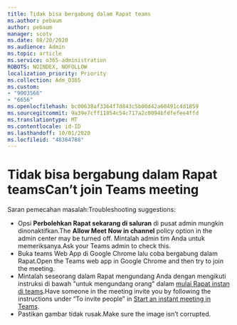 ```yaml
---
title: Tidak bisa bergabung dalam Rapat teams
ms.author: pebaum
author: pebaum
manager: scotv
ms.date: 08/20/2020
ms.audience: Admin
ms.topic: article
ms.service: o365-administration
ROBOTS: NOINDEX, NOFOLLOW
localization_priority: Priority
ms.collection: Adm_O365
ms.custom:
- "9003566"
- "6656"
ms.openlocfilehash: bc00638af3364f7d843c5b00d42a60491c4d1859
ms.sourcegitcommit: 9a39e7cff11854c54c717a2c0094bfdfefee4ffd
ms.translationtype: MT
ms.contentlocale: id-ID
ms.lasthandoff: 10/01/2020
ms.locfileid: "48364788"
---
```

# <a name="cant-join-teams-meeting"></a><span data-ttu-id="41ba5-102">Tidak bisa bergabung dalam Rapat teams</span><span class="sxs-lookup"><span data-stu-id="41ba5-102">Can’t join Teams meeting</span></span>

<span data-ttu-id="41ba5-103">Saran pemecahan masalah:</span><span class="sxs-lookup"><span data-stu-id="41ba5-103">Troubleshooting suggestions:</span></span>  

- <span data-ttu-id="41ba5-104">Opsi  **Perbolehkan Rapat sekarang di saluran**  di pusat admin mungkin dinonaktifkan.</span><span class="sxs-lookup"><span data-stu-id="41ba5-104">The  **Allow Meet Now in channel**  policy option in the admin center may be turned off.</span></span> <span data-ttu-id="41ba5-105">Mintalah admin tim Anda untuk memeriksanya.</span><span class="sxs-lookup"><span data-stu-id="41ba5-105">Ask your Teams admin to check this.</span></span>
- <span data-ttu-id="41ba5-106">Buka teams Web App di Google Chrome lalu coba bergabung dalam Rapat.</span><span class="sxs-lookup"><span data-stu-id="41ba5-106">Open the Teams web app in Google Chrome and then try to join the meeting.</span></span>
- <span data-ttu-id="41ba5-107">Mintalah seseorang dalam Rapat mengundang Anda dengan mengikuti instruksi di bawah "untuk mengundang orang" dalam  [mulai Rapat instan di teams](https://support.microsoft.com/office/start-an-instant-meeting-in-teams-ff95e53f-8231-4739-87fa-00b9723f4ef5).</span><span class="sxs-lookup"><span data-stu-id="41ba5-107">Have someone in the meeting invite you by following the instructions under “To invite people” in  [Start an instant meeting in Teams](https://support.microsoft.com/office/start-an-instant-meeting-in-teams-ff95e53f-8231-4739-87fa-00b9723f4ef5).</span></span>
- <span data-ttu-id="41ba5-108">Pastikan gambar tidak rusak.</span><span class="sxs-lookup"><span data-stu-id="41ba5-108">Make sure the image isn’t corrupted.</span></span>

